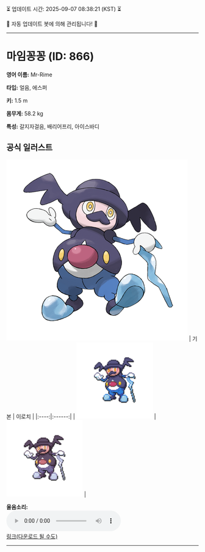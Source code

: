 
⏳ 업데이트 시간: 2025-09-07 08:38:21 (KST) ⏳

🤖 자동 업데이트 봇에 의해 관리됩니다! 🤖

---

# 마임꽁꽁 (ID: 866)
**영어 이름:** Mr-Rime

**타입:** 얼음, 에스퍼

**키:** 1.5 m

**몸무게:** 58.2 kg

**특성:** 갈지자걸음, 배리어프리, 아이스바디

## 공식 일러스트
![](https://raw.githubusercontent.com/PokeAPI/sprites/master/sprites/pokemon/other/official-artwork/866.png)
| 기본 | 이로치 |
|:----:|:------:|
| <img src="https://raw.githubusercontent.com/PokeAPI/sprites/master/sprites/pokemon/866.png" width="200"> | <img src="https://raw.githubusercontent.com/PokeAPI/sprites/master/sprites/pokemon/shiny/866.png" width="200"> |

**울음소리:**<br><audio controls src="https://raw.githubusercontent.com/PokeAPI/cries/main/cries/pokemon/latest/866.ogg"></audio><br> [링크(다운로드 될 수도)](https://raw.githubusercontent.com/PokeAPI/cries/main/cries/pokemon/latest/866.ogg)


---
